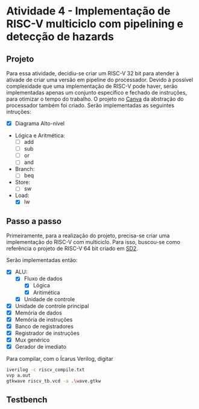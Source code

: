 # Atividade 4 - Implementação de RISC-V multiciclo com pipelining e detecção de hazards

## Projeto
Para essa atividade, decidiu-se criar um RISC-V 32 bit para atender à ativade de criar uma versão em pipeline do processador. Devido à possível complexidade que uma implementação de RISC-V pode haver, serão implementadas apenas um conjunto específico e fechado de instruções, para otimizar o tempo do trabalho.
O projeto no [Canva](https://www.canva.com/design/DAGWMdZUrac/1541PILC9_Dn8_2RG12VUg/edit?utm_content=DAGWMdZUrac&utm_campaign=designshare&utm_medium=link2&utm_source=sharebutton) da abstração do processador também foi criado.
Serão implementadas as seguintes intruções:
- [X] Diagrama Alto-nível
- Lógica e Aritmética:
  - [ ] add
  - [ ] sub
  - [ ] or
  - [ ] and
- Branch:
  - [ ] beq
- Store:
  - [ ] sw
- Load:
  - [X] lw
 
## Passo a passo

Primeiramente, para a realização do projeto, precisa-se criar uma implementação do RISC-V com multiciclo. Para isso, buscou-se como referência o projeto de RISC-V 64 bit criado em [SD2](https://github.com/henriquegreg/PCS3225---Sistemas-Digitais-II-2023-/). 

Serão implementadas então:
  - [X] ALU:
    - [X] Fluxo de dados
      - [X] Lógica
      - [X] Aritimética
    - [X] Unidade de controle
  - [X] Unidade de controle principal
  - [X] Memória de dados
  - [X] Memória de instruções
  - [X] Banco de registradores
  - [X] Registrador de instruções
  - [X] Mux genérico
  - [X] Gerador de imediato

Para compilar, com o Ícarus Verilog, digitar 
```bash
iverilog -c riscv_compile.txt
vvp a.out
gtkwave riscv_tb.vcd -a .\wave.gtkw
```
## Testbench
  
   